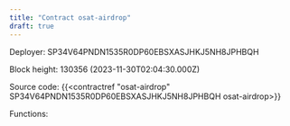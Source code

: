 ```yaml
---
title: "Contract osat-airdrop"
draft: true
---
```

Deployer: SP34V64PNDN1535R0DP60EBSXASJHKJ5NH8JPHBQH


 



Block height: 130356 (2023-11-30T02:04:30.000Z)

Source code: {{<contractref "osat-airdrop" SP34V64PNDN1535R0DP60EBSXASJHKJ5NH8JPHBQH osat-airdrop>}}

Functions:


